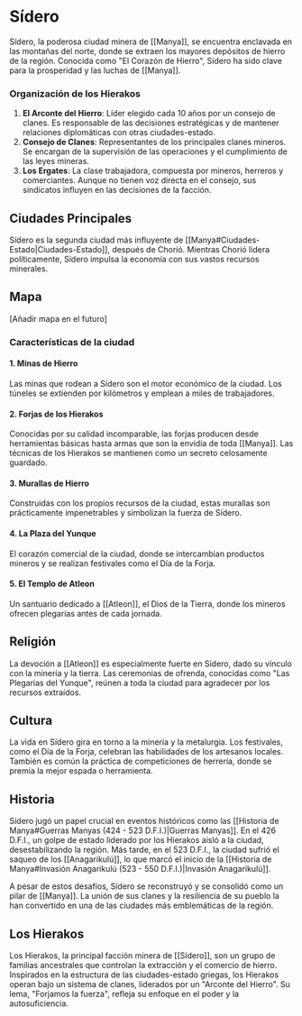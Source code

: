 # Sídero

Sídero, la poderosa ciudad minera de [[Manya]], se encuentra enclavada en las montañas del norte, donde se extraen los mayores depósitos de hierro de la región. Conocida como "El Corazón de Hierro", Sídero ha sido clave para la prosperidad y las luchas de [[Manya]].

### Organización de los Hierakos

1. **El Arconte del Hierro**: Líder elegido cada 10 años por un consejo de clanes. Es responsable de las decisiones estratégicas y de mantener relaciones diplomáticas con otras ciudades-estado.
2. **Consejo de Clanes**: Representantes de los principales clanes mineros. Se encargan de la supervisión de las operaciones y el cumplimiento de las leyes mineras.
3. **Los Ergates**: La clase trabajadora, compuesta por mineros, herreros y comerciantes. Aunque no tienen voz directa en el consejo, sus sindicatos influyen en las decisiones de la facción.

## Ciudades Principales

Sídero es la segunda ciudad más influyente de [[Manya#Ciudades-Estado|Ciudades-Estado]], después de Chorió. Mientras Chorió lidera políticamente, Sídero impulsa la economía con sus vastos recursos minerales.

## Mapa

[Añadir mapa en el futuro]

### Características de la ciudad

#### 1. Minas de Hierro

Las minas que rodean a Sídero son el motor económico de la ciudad. Los túneles se extienden por kilómetros y emplean a miles de trabajadores.

#### 2. Forjas de los Hierakos

Conocidas por su calidad incomparable, las forjas producen desde herramientas básicas hasta armas que son la envidia de toda [[Manya]]. Las técnicas de los Hierakos se mantienen como un secreto celosamente guardado.

#### 3. Murallas de Hierro

Construidas con los propios recursos de la ciudad, estas murallas son prácticamente impenetrables y simbolizan la fuerza de Sídero.

#### 4. La Plaza del Yunque

El corazón comercial de la ciudad, donde se intercambian productos mineros y se realizan festivales como el Día de la Forja.

#### 5. El Templo de Atleon

Un santuario dedicado a [[Atleon]], el Dios de la Tierra, donde los mineros ofrecen plegarias antes de cada jornada.

## Religión

La devoción a [[Atleon]] es especialmente fuerte en Sídero, dado su vínculo con la minería y la tierra. Las ceremonias de ofrenda, conocidas como "Las Plegarias del Yunque", reúnen a toda la ciudad para agradecer por los recursos extraídos.

## Cultura

La vida en Sídero gira en torno a la minería y la metalurgia. Los festivales, como el Día de la Forja, celebran las habilidades de los artesanos locales. También es común la práctica de competiciones de herrería, donde se premia la mejor espada o herramienta.

## Historia

Sídero jugó un papel crucial en eventos históricos como las [[Historia de Manya#Guerras Manyas (424 - 523 D.F.I.)|Guerras Manyas]]. En el 426 D.F.I., un golpe de estado liderado por los Hierakos aisló a la ciudad, desestabilizando la región. Más tarde, en el 523 D.F.I., la ciudad sufrió el saqueo de los [[Anagarikulú]], lo que marcó el inicio de la [[Historia de Manya#Invasión Anagarikulú (523 - 550 D.F.I.)|Invasión Anagarikulú]].

A pesar de estos desafíos, Sídero se reconstruyó y se consolidó como un pilar de [[Manya]]. La unión de sus clanes y la resiliencia de su pueblo la han convertido en una de las ciudades más emblemáticas de la región.

## Los Hierakos

Los Hierakos, la principal facción minera de [[Sídero]], son un grupo de familias ancestrales que controlan la extracción y el comercio de hierro. Inspirados en la estructura de las ciudades-estado griegas, los Hierakos operan bajo un sistema de clanes, liderados por un "Arconte del Hierro". Su lema, "Forjamos la fuerza", refleja su enfoque en el poder y la autosuficiencia.